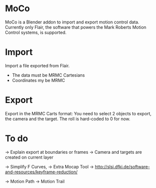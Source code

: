 # MoCo
MoCo is a Blender addon to import and export motion control data. Currently only Flair, the software that powers the Mark Roberts Motion Control systems, is supported.

# Import
Import a file exported from Flair.

- The data must be MRMC Cartesians
- Coordinates my be MRMC

# Export
Export in the MRMC Carts format:
You need to select 2 objects to export, the camera and the target. The roll is hard-coded to 0 for now.

# To do
→ Explain export at boundaries or frames
-> Camera and targets are created on current layer

-> Simplify F Curves, 
-> Extra Mocap Tool
-> http://slsi.dfki.de/software-and-resources/keyframe-reduction/

-> Motion Path
-> Motion Trail